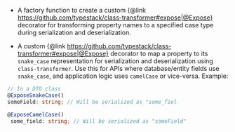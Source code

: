 - A factory function to create a custom {@link https://github.com/typestack/class-transformer#expose|@Expose} decorator for transforming property names
to a specified case type during serialization and deserialization.

- A custom {@link https://github.com/typestack/class-transformer#expose|@Expose} decorator to map a property to its `snake_case` representation
for serialization and deserialization using `class-transformer`.
Use this for APIs where database/entity fields use `snake_case`, and application logic uses `camelCase` or vice-versa.
Example:
```Typescript
// In a DTO class
@ExposeSnakeCase()
someField: string; // Will be serialized as "some_fiel

@ExposeCamelCase()
 some_field: string; // Will be serialized as "someField"
```
